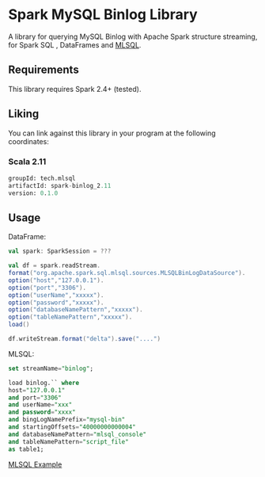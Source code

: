 # Spark MySQL Binlog Library

A library for querying MySQL Binlog with Apache Spark structure streaming, 
for Spark SQL , DataFrames and [MLSQL](http://www.mlsql.tech).
  
## Requirements

This library requires Spark 2.4+ (tested).

## Liking 

You can link against this library in your program at the following coordinates:

### Scala 2.11

```sql
groupId: tech.mlsql
artifactId: spark-binlog_2.11
version: 0.1.0
```

## Usage


DataFrame:

```scala
val spark: SparkSession = ???

val df = spark.readStream.
format("org.apache.spark.sql.mlsql.sources.MLSQLBinLogDataSource").
option("host","127.0.0.1").
option("port","3306").
option("userName","xxxxx").
option("password","xxxxx").
option("databaseNamePattern","xxxxx").
option("tableNamePattern","xxxxx").
load()

df.writeStream.format("delta").save("....")

```


MLSQL:

```sql
set streamName="binlog";

load binlog.`` where 
host="127.0.0.1"
and port="3306"
and userName="xxx"
and password="xxxx"
and bingLogNamePrefix="mysql-bin"
and startingOffsets="40000000000004"
and databaseNamePattern="mlsql_console"
and tableNamePattern="script_file"
as table1;
```  

[MLSQL Example](http://docs.mlsql.tech/en/guide/stream/binlog.html) 





